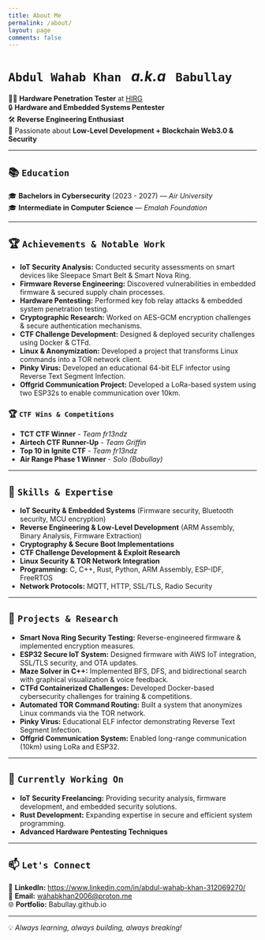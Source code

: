 ```yaml
---
title: About Me
permalink: /about/
layout: page
comments: false
---
```


# `Abdul Wahab Khan` &nbsp; *a.k.a* &nbsp; `Babullay`

👨‍💻 **Hardware Penetration Tester** at [HIRG](https://www.hirg.online)  
🔒 **Hardware and Embedded Systems Pentester**  
🛠️ **Reverse Engineering Enthusiast**  
📍 Passionate about **Low-Level Development + Blockchain Web3.0 & Security**  

---

## 📚 `Education`

🎓 **Bachelors in Cybersecurity** (2023 - 2027) — *Air University*  
🎓 **Intermediate in Computer Science** — *Emalah Foundation*  

---

## 🏆 `Achievements & Notable Work`

- **IoT Security Analysis:** Conducted security assessments on smart devices like Sleepace Smart Belt & Smart Nova Ring.
- **Firmware Reverse Engineering:** Discovered vulnerabilities in embedded firmware & secured supply chain processes.
- **Hardware Pentesting:** Performed key fob relay attacks & embedded system penetration testing.
- **Cryptographic Research:** Worked on AES-GCM encryption challenges & secure authentication mechanisms.
- **CTF Challenge Development:** Designed & deployed security challenges using Docker & CTFd.
- **Linux & Anonymization:** Developed a project that transforms Linux commands into a TOR network client.
- **Pinky Virus:** Developed an educational 64-bit ELF infector using Reverse Text Segment Infection.
- **Offgrid Communication Project:** Developed a LoRa-based system using two ESP32s to enable communication over 10km.

### 🏆 `CTF Wins & Competitions`
- **TCT CTF Winner** - *Team fr13ndz*
- **Airtech CTF Runner-Up** - *Team Griffin*
- **Top 10 in Ignite CTF** - *Team fr13ndz*
- **Air Range Phase 1 Winner** - *Solo (Babullay)*

---

## 🔧 `Skills & Expertise`

- **IoT Security & Embedded Systems** (Firmware security, Bluetooth security, MCU encryption)
- **Reverse Engineering & Low-Level Development** (ARM Assembly, Binary Analysis, Firmware Extraction)
- **Cryptography & Secure Boot Implementations**
- **CTF Challenge Development & Exploit Research**
- **Linux Security & TOR Network Integration**
- **Programming:** C, C++, Rust, Python, ARM Assembly, ESP-IDF, FreeRTOS
- **Network Protocols:** MQTT, HTTP, SSL/TLS, Radio Security

---

## 🚀 `Projects & Research`

- **Smart Nova Ring Security Testing:** Reverse-engineered firmware & implemented encryption measures.
- **ESP32 Secure IoT System:** Designed firmware with AWS IoT integration, SSL/TLS security, and OTA updates.
- **Maze Solver in C++:** Implemented BFS, DFS, and bidirectional search with graphical visualization & voice feedback.
- **CTFd Containerized Challenges:** Developed Docker-based cybersecurity challenges for training & competitions.
- **Automated TOR Command Routing:** Built a system that anonymizes Linux commands via the TOR network.
- **Pinky Virus:** Educational ELF infector demonstrating Reverse Text Segment Infection.
- **Offgrid Communication System:** Enabled long-range communication (10km) using LoRa and ESP32.

---

## 🎯 `Currently Working On`

- **IoT Security Freelancing:** Providing security analysis, firmware development, and embedded security solutions.
- **Rust Development:** Expanding expertise in secure and efficient system programming.
- **Advanced Hardware Pentesting Techniques**

---

## 📫 `Let's Connect`

🔗 **LinkedIn:** https://www.linkedin.com/in/abdul-wahab-khan-312069270/  
📩 **Email:** wahabkhan2006@proton.me  
🌐 **Portfolio:** Babullay.github.io 
 

---

💡 *Always learning, always building, always breaking!*
